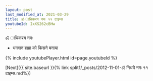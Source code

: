 ```yaml
---
layout: post
last_modified_at: 2021-03-29
title: ॐ ाधिकरय नमः ११ टाइम्स
youtubeId: IxXS262cBHw
---
```

 
 
 ॐ ाधिकरय नमः  
 
 -  भगवान ब्रह्मा को किसने बनाया 
 
  
 
  
 
 
 
 
 
 


{% include youtubePlayer.html id=page.youtubeId %}
 
[Next]({{ site.baseurl }}{% link  split1/_posts/2012-11-01-ॐ निधये नमः ११ टाइम्स.md%})
 

